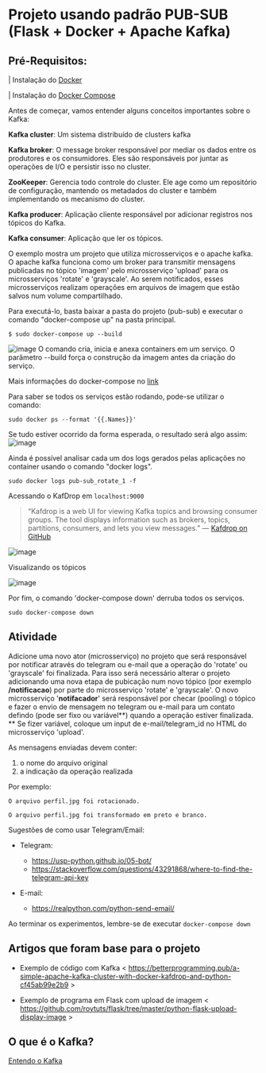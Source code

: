 # Projeto usando padrão PUB-SUB (Flask + Docker + Apache Kafka)


## Pré-Requisitos: 
| Instalação do [Docker](https://docs.docker.com/engine/install)

| Instalação do [Docker Compose](https://docs.docker.com/compose/install/)


Antes de começar, vamos entender alguns conceitos importantes sobre o Kafka:

**Kafka cluster**: Um sistema distribuído de clusters kafka

**Kafka broker**: O message broker responsável por mediar os dados entre os produtores e os consumidores. Eles são responsáveis por juntar as operações de I/O e persistir isso no cluster.

**ZooKeeper**: Gerencia todo controle do cluster. Ele age como um repositório de configuração, mantendo os metadados do cluster e também implementando os mecanismo do cluster. 

**Kafka producer**: Aplicação cliente responsável por adicionar registros nos tópicos do Kafka.

**Kafka consumer**: Aplicação que ler os tópicos. 

O exemplo mostra um projeto que utiliza microsserviços e o apache kafka. O apache kafka funciona como um broker para transmitir mensagens publicadas no tópico 'imagem' pelo microsserviço 'upload' para os microsserviços 'rotate' e 'grayscale'. Ao serem notificados, esses microsserviços realizam operações em arquivos de imagem que estão salvos num volume compartilhado. 

Para executá-lo, basta baixar a pasta do projeto (pub-sub) e executar o comando "docker-compose up" na pasta principal. 

```
$ sudo docker-compose up --build 
```

![image](https://user-images.githubusercontent.com/276077/162104971-34cde74b-c4f7-4da5-a2da-d18176780838.png)
O comando cria, inicia e anexa containers em um serviço. O parâmetro --build força o construção da imagem antes da criação do serviço.

Mais informações do docker-compose no [link](https://docs.docker.com/compose/reference/down/)

Para saber se todos os serviços estão rodando, pode-se utilizar o comando: 

```
sudo docker ps --format '{{.Names}}'
``` 

Se tudo estiver ocorrido da forma esperada, o resultado será algo assim: 
![image](https://user-images.githubusercontent.com/276077/116919942-6817ed80-ac28-11eb-8fc5-b9ee7b335b2c.png)

Ainda é possível analisar cada um dos logs gerados pelas aplicações no container usando o comando "docker logs". 

```
sudo docker logs pub-sub_rotate_1 -f
```



Acessando o KafDrop em ```localhost:9000```

> “Kafdrop is a web UI for viewing Kafka topics and browsing consumer groups. The tool displays information such as brokers, topics, partitions, consumers, and lets you view messages.” — [Kafdrop on GitHub](https://github.com/obsidiandynamics/kafdrop)

![image](https://user-images.githubusercontent.com/276077/162105063-717094f5-5f10-478d-ac4b-3c20fd7350b2.png)

Visualizando os tópicos

![image](https://user-images.githubusercontent.com/276077/162105269-32fce2fd-363e-4393-85c2-951fd4ac9639.png)




Por fim, o comando 'docker-compose down' derruba todos os serviços. 

```
sudo docker-compose down
```

## Atividade

Adicione uma novo ator (microsserviço) no projeto que será responsável por notificar através do telegram ou e-mail que a operação do 'rotate' ou 'grayscale' foi finalizada. Para isso será necessário alterar o projeto adicionando uma nova etapa de pubicação num novo tópico (por exemplo **/notificacao**) por parte do microsserviço 'rotate' e 'grayscale'. O novo microsserviço '**notifacador**' será responsável por checar (pooling) o tópico e fazer o envio de mensagem no telegram ou e-mail para um contato defindo (pode ser fixo ou variável**) quando a operação estiver finalizada. 
** Se fizer variável, coloque um input de e-mail/telegram_id no HTML do microsserviço 'upload'. 

As mensagens enviadas devem conter:
  1. o nome do arquivo original
  2. a indicação da operação realizada

Por exemplo: 
```
O arquivo perfil.jpg foi rotacionado.
```
```
O arquivo perfil.jpg foi transformado em preto e branco.
```

Sugestões de como usar Telegram/Email: 

* Telegram: 
   * https://usp-python.github.io/05-bot/
   * https://stackoverflow.com/questions/43291868/where-to-find-the-telegram-api-key
  
* E-mail:
   * https://realpython.com/python-send-email/

Ao terminar os experimentos, lembre-se de executar ```docker-compose down```


## Artigos que foram base para o projeto

- Exemplo de código com Kafka < https://betterprogramming.pub/a-simple-apache-kafka-cluster-with-docker-kafdrop-and-python-cf45ab99e2b9 >

- Exemplo de programa em Flask com upload de imagem < https://github.com/roytuts/flask/tree/master/python-flask-upload-display-image >

## O que é o Kafka?

[Entendo o Kafka](https://vepo.medium.com/entendendo-o-kafka-bf64169e421f)
